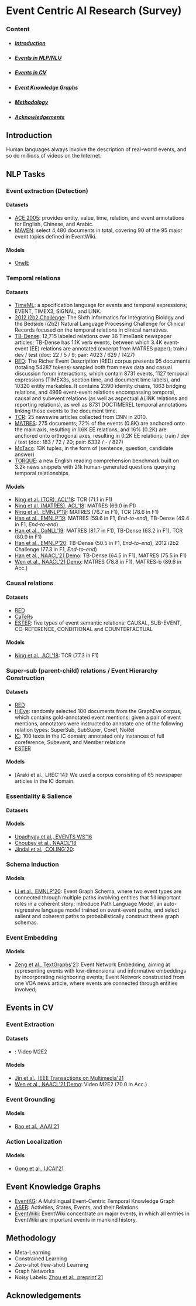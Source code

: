 # Event Centric AI Research (Survey)

### Content
- ##### [Introduction](#Intro)
- ##### [Events in NLP/NLU](#NLP_Tasks)
- ##### [Events in CV](#CV_Tasks)
- ##### [Event Knowledge Graphs](#KG_Tasks)
- ##### [Methodology](#Methods)
- ##### [Acknowledgements](#Ack)

## <a name="Intro"></a> Introduction
Human languages always involve the description of real-world events, and so do millions of videos on the Internet. 

## <a name="NLP_Tasks"></a> NLP Tasks
### Event extraction (Detection)
#### Datasets
- [ACE 2005](https://catalog.ldc.upenn.edu/LDC2006T06): provides entity, value, time, relation, and event annotations for English, Chinese, and Arabic.
- [MAVEN](https://www.aclweb.org/anthology/2020.emnlp-main.129.pdf): select 4,480 documents in total, covering 90 of the 95 major event topics defined in EventWiki. 
#### Models
- [OneIE](https://www.aclweb.org/anthology/2020.acl-main.713.pdf)
### Temporal relations
#### Datasets
- [TimeML](https://www.aaai.org/Papers/Symposia/Spring/2003/SS-03-07/SS03-07-005.pdf): a specification language for events and temporal expressions; EVENT, TIMEX3, SIGNAL, and LINK.
- [2012 i2b2 Challenge](https://academic.oup.com/jamia/article/20/5/806/726374): The Sixth Informatics for Integrating Biology and the Bedside (i2b2) Natural Language Processing Challenge for Clinical Records focused on the temporal relations in clinical narratives. 
- [TB-Dense](https://www.aclweb.org/anthology/Q14-1022.pdf): 12,715 labeled relations over 36 TimeBank newspaper articles; TB-Dense has 1.1K verb events, between which 3.4K event-event (EE) relations are annotated (excerpt from MATRES paper); train  / dev / test (doc: 22 / 5 / 9; pair: 4023 / 629 / 1427)
- [RED](https://www.aclweb.org/anthology/W16-5706.pdf): The Richer Event Description (RED) corpus presents 95 documents (totaling 54287 tokens) sampled both from news data and casual discussion forum interactions, which contain 8731 events, 1127 temporal expressions (TIMEX3s, section time, and document time labels), and 10320 entity markables. It contains 2390 identity chains, 1863 bridging relations, and 4969 event-event relations encompassing temporal, causal and subevent relations (as well as aspectual ALINK relations and reporting relations), as well as 8731 DOCTIMEREL temporal annotations linking these events to the document time.
- [TCR](https://www.aclweb.org/anthology/P18-1212.pdf): 25 newswire articles collected from CNN in 2010.
- [MATRES](https://www.aclweb.org/anthology/P18-1122.pdf): 275 documents; 72% of the events (0.8K) are anchored onto the main axis, resulting in 1.6K EE relations, and 16% (0.2K) are anchored onto orthogonal axes, resulting in 0.2K EE relations; train  / dev / test (doc: 183 / 72 / 20; pair: 6332 / - / 827)
- [McTaco](https://www.aclweb.org/anthology/D19-1332.pdf): 13K tuples, in the form of (sentence, question, candidate answer)
- [TORQUE](https://www.aclweb.org/anthology/2020.emnlp-main.88.pdf): a new English reading comprehension benchmark built on 3.2k news snippets with 21k human-generated questions querying temporal relationships
#### Models
- [Ning et al. (TCR), ACL'18](https://www.aclweb.org/anthology/P18-1212.pdf): TCR (71.1 in F1)
- [Ning et al. (MATRES), ACL'18](https://www.aclweb.org/anthology/P18-1122.pdf): MATRES (69.0 in F1)
- [Ning et al., EMNLP'19](https://www.aclweb.org/anthology/D19-1642.pdf): MATRES (76.7 in F1), TCR (78.6 in F1)
- [Han et al., EMNLP'19](https://www.aclweb.org/anthology/D19-1041.pdf): MATRES (59.6 in F1, *End-to-end*), TB-Dense (49.4 in F1, *End-to-end*)
- [Han et al., CoNLL'19](https://www.aclweb.org/anthology/K19-1062.pdf): MATRES (81.7 in F1), TB-Dense (63.2 in F1), TCR (80.9 in F1)
- [Han et al., EMNLP'20](https://www.aclweb.org/anthology/2020.emnlp-main.461.pdf): TB-Dense (50.5 in F1, *End-to-end*), 2012 i2b2 Challenge (77.3 in F1, *End-to-end*)
- [Han et al., NAACL'21 Demo](https://www.aclweb.org/anthology/2021.naacl-demos.7.pdf): TB-Dense (64.5 in F1), MATRES (75.5 in F1)
- [Wen et al., NAACL'21 Demo](https://www.aclweb.org/anthology/2021.naacl-demos.16.pdf): MATRES (78.8 in F1), MATRES-b (89.6 in Acc.)

### Causal relations
#### Datasets
- [RED](https://www.aclweb.org/anthology/W16-5706.pdf)
- [CaTeRs](https://www.aclweb.org/anthology/W16-1007.pdf)
- [ESTER](https://arxiv.org/pdf/2104.08350.pdf): five types of event semantic relations: CAUSAL, SUB-EVENT, CO-REFERENCE, CONDITIONAL and COUNTERFACTUAL
#### Models
- [Ning et al., ACL'18](https://www.aclweb.org/anthology/P18-1212.pdf): TCR (77.3 in F1)

### Super-sub (parent-child) relations / Event Hierarchy Construction
#### Datasets
- [RED](https://www.aclweb.org/anthology/W16-5706.pdf)
- [HiEve](http://www.lrec-conf.org/proceedings/lrec2014/pdf/1023_Paper.pdf): randomly selected 100 documents from the GraphEve corpus, which contains gold-annotated event mentions; given a pair of event mentions, annotators were instructed to annotate one of the following relation types: SuperSub, SubSuper, Coref, NoRel
- [IC](https://www.aclweb.org/anthology/W13-1203.pdf): 100 texts in the IC domain; annotated only instances of full coreference, Subevent, and Member relations
- [ESTER](https://arxiv.org/pdf/2104.08350.pdf)
#### Models
- [Araki et al., LREC'14]: We used a corpus consisting of 65 newspaper articles in the IC domain.

### Essentiality & Salience
#### Datasets
#### Models
- [Upadhyay et al., EVENTS WS'16](https://aclanthology.org/W16-1001.pdf)
- [Choubey et al., NAACL'18](https://aclanthology.org/N18-2055.pdf)
- [Jindal et al., COLING'20](https://aclanthology.org/2020.coling-main.10.pdf): 


### Schema Induction
#### Models
- [Li et al., EMNLP'20](https://www.aclweb.org/anthology/2020.emnlp-main.50.pdf): Event Graph Schema, where two event types are connected through multiple paths involving entities that fill important roles in a coherent story; introduce Path Language Model, an auto-regressive language model trained on event-event paths,  and select salient and coherent paths to probabilistically construct these graph schemas. 

### Event Embedding
#### Models
- [Zeng et al., TextGraphs'21](https://www.aclweb.org/anthology/2021.textgraphs-1.5.pdf): Event Network Embedding, aiming at representing events with low-dimensional and informative embeddings by incorporating neighboring events; Event Network constructed from one VOA news article, where events are connected through entities involved; 

## <a name="CV_Tasks"></a> Events in CV
### Event Extraction
#### Datasets
- [](): Video M2E2
#### Models
- [Jin et al., IEEE Transactions on Multimedia'21](https://ieeexplore.ieee.org/document/9405453)
- [Wen et al., NAACL'21 Demo](https://www.aclweb.org/anthology/2021.naacl-demos.16.pdf): Video M2E2 (70.0 in Acc.)
### Event Grounding
#### Models
- [Bao et al., AAAI'21](https://ojs.aaai.org/index.php/AAAI/article/view/16175)
### Action Localization 
#### Models
- [Gong et al., IJCAI'21](http://www.muyadong.com/publication.html)

## <a name="KG_Tasks"></a> Event Knowledge Graphs
- [EventKG](https://arxiv.org/pdf/1804.04526.pdf): A Multilingual Event-Centric Temporal Knowledge Graph
- [ASER](https://hkust-knowcomp.github.io/ASER/html/index.html): Activities, States, Events, and their Relations
- [EventWiki](https://www.aclweb.org/anthology/L18-1079.pdf): EventWiki concentrate on major events, in which all entries in EventWiki are important events in mankind history. 

## <a name="Methods"></a> Methodology
- Meta-Learning
- Constrained Learning
- Zero-shot (few-shot) Learning
- Graph Networks
- Noisy Labels: [Zhou et al., preprint'21](https://arxiv.org/pdf/2104.08656.pdf)

## <a name="Ack"></a> Acknowledgements
